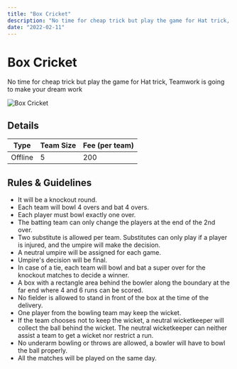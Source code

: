 ```yaml
---
title: "Box Cricket"
description: "No time for cheap trick but play the game for Hat trick,‌ Teamwork is going to make your dream work."
date: "2022-02-11"
---
```


# Box Cricket

No time for cheap trick but play the game for Hat trick,
‌Teamwork is going to make your dream work

<img src="/posters/2023/23.png" alt="Box Cricket" class="w-full lg:w-96 mx-auto object-cover" />

## Details

| Type    | Team Size   | Fee (per team) |
| ------- | ----------- | -------------- |
| Offline | 5           | 200            |

## Rules & Guidelines

-   It will be a knockout round.
-   Each team will bowl 4 overs and bat 4 overs.
-   Each player must bowl exactly one over.
-   The batting team can only change the players at the end of the 2nd over.
-   Two substitute is allowed per team. Substitutes can only play if a player is injured, and the umpire will make the decision.
-   A neutral umpire will be assigned for each game.
-   Umpire's decision will be final.
-   In case of a tie, each team will bowl and bat a super over for the knockout matches to decide a winner.
-   A box with a rectangle area behind the bowler along the boundary at the far end where 4 and 6 runs can be scored.
-   No fielder is allowed to stand in front of the box at the time of the delivery.
-   One player from the bowling team may keep the wicket.
-   If the team chooses not to keep the wicket,
    a neutral wicketkeeper will collect the ball behind the wicket. The neutral wicketkeeper can neither assist a team to get a wicket nor restrict a run.
-   No underarm bowling or throws are allowed, a bowler will have to bowl the ball properly.
-   All the matches will be played on the same day.
